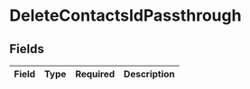 # DeleteContactsIdPassthrough


## Fields

| Field       | Type        | Required    | Description |
| ----------- | ----------- | ----------- | ----------- |